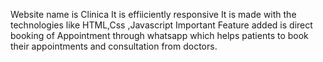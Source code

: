 Website name is Clinica
It is effiiciently responsive
It is made with the technologies like HTML,Css ,Javascript
Important Feature added is  direct booking of
Appointment through whatsapp which helps patients to book their appointments and consultation from doctors.
